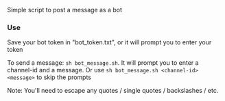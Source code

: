 Simple script to post a message as a bot

### Use
Save your bot token in "bot_token.txt", or it will prompt you to enter your token

To send a message: `sh bot_message.sh`. It will prompt you to enter a channel-id and a message. Or use `sh bot_message.sh <channel-id> <message>` to skip the prompts

Note: You'll need to escape any quotes / single quotes / backslashes / etc.
